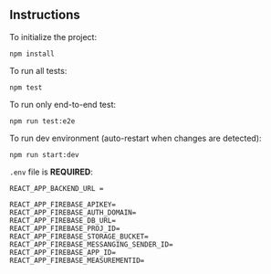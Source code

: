## Instructions

To initialize the project:
```
npm install
```

To run all tests:
```
npm test
```

To run only end-to-end test:
```
npm run test:e2e
```

To run dev environment (auto-restart when changes are detected):
```
npm run start:dev
```

`.env` file is **REQUIRED**:
```env
REACT_APP_BACKEND_URL = 

REACT_APP_FIREBASE_APIKEY=
REACT_APP_FIREBASE_AUTH_DOMAIN=
REACT_APP_FIREBASE_DB_URL=
REACT_APP_FIREBASE_PROJ_ID=
REACT_APP_FIREBASE_STORAGE_BUCKET=
REACT_APP_FIREBASE_MESSANGING_SENDER_ID=
REACT_APP_FIREBASE_APP_ID=
REACT_APP_FIREBASE_MEASUREMENTID=
```

